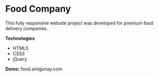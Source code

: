 # Food Company

This fully responsive website project was developed for premium food delivery companies.

**Technologies**
* HTML5
* CSS3
* jQuery

**Demo:** food.anilgunay.com
